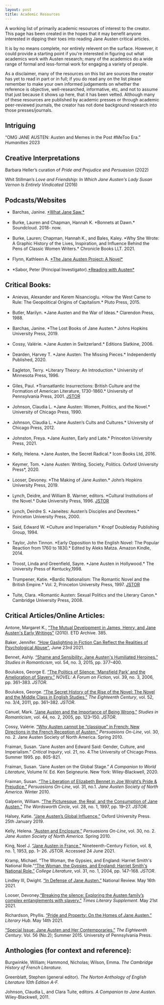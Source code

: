 ```yaml
---
layout: post
title: Academic Resources
---
```


A working list of primarily academic resources of interest to the creator. This page has been created in the hopes that it may benefit anyone interested in dipping their toes into reading Jane Austen critical articles. 

It is by no means complete, nor entirely relevent on the surface. However, it could provide a starting point if you're interested in figuring out what academics work with Austen research; many of the academics do a wide range of formal and less-formal work for engaging a variety of people.

As a disclaimer, many of the resources on this list are sources the creator has yet to read in part or in full; if you do read any on the list please remember to make your own informed judgements on whether the reference is objective, well-researched, informative, etc, and not to assume that just because it shows up here, that it has been vetted. Although many of these resources are published by academic presses or through academic peer-reviewed journals, the creator has not done background research into those presses/journals. 


## Intriguing
“OMG JANE AUSTEN: Austen and Memes in the Post #MeToo Era.” *Humanities* 2023

## Creative Interpretations
Barbara Heller’s curation of *Pride and Prejudice* and *Persuasion* (2022)

Whit Stillman’s *Love and Friendship: In Which Jane Austen's Lady Susan Vernon Is Entirely Vindicated* (2016)

## Podcasts/Websites
<ul>
  <li>Barchas, Janine. <a href="whatjanesaw.org" target="_blank">*What Jane Saw.*</a></li>
  <br>
  <li>Burke, Lauren and Chapman, Hannah K. *Bonnets at Dawn.* Soundcloud. 2018- now.</li>
  <br>
  <li>Burke, Lauren; Chapman, Hannah K., and Bales, Kaley. *Why She Wrote: A Graphic History of the Lives, Inspiration, and Influence Behind the Pens of Classic Women Writers.* Chronicle Books LLT. 2021.</li>
  <br>
  <li>Flynn, Kathleen A. <a href="https://thejaneaustenproject.com/" target="_blank">*The Jane Austen Project: A Novel*</a></li>
  <br>
  <li>*Sabor, Peter (Principal Investigator).<a href="https://www.readingwithausten.com/" target="_blank">*Reading with Austen*</a></li>
</ul>

## Critical Books: 
<ul>
  <li>Anievas, Alexander and Kerem Nisancioglu. *How the West Came to Rule: The Geopolitical 	Origins of Capitalism.* Pluto Press, 2015.</li>
  <br>
  <li>Butler, Marilyn. *Jane Austen and the War of Ideas.* Clarendon Press, 1988.</li>
  <br>
  <li>Barchas, Janine. *The Lost Books of Jane Austen.* Johns Hopkins University Press, 2019.</li>
  <br>
  <li>Cossy, Valérie. *Jane Austen in Switzerland.* Editions Slatkine, 2006.</li>
  </br>
  <li>Dearden, Harvey T. *Jane Austen: The Missing Pieces.* Independently Published, 2020.</li>
  <br>
  <li>Eagleton, Terry. *Literary Theory: An Introduction.* University of Minnesota Press, 1996.</li>
  <br>
  <li>Giles, Paul. *Transatlantic Insurrections: British Culture and the Formation of American Literature, 1730-1860.* University of Pennsylvania Press, 2001. <a href="www.jstor.org/stable/j.ctt3fhtvx" target="_blank">JSTOR</a></li>
  <br>
  <li>Johnson, Claudia L. *Jane Austen: Women, Politics, and the Novel.* University of Chicago Press, 1990.</li>
  <br>
  <li>Johnson, Claudia L. *Jane Austen’s Cults and Cultures.* University of Chicago Press, 2012.</li>
  <br>
  <li>Johnston, Freya. *Jane Austen, Early and Late.* Princeton University Press, 2021.</li>
  <br>
  <li>Kelly, Helena. *Jane Austen, the Secret Radical.* Icon Books Ltd, 2016.</li>
  <br>
  <li>Keymer, Tom. *Jane Austen: Writing, Society, Politics. Oxford University Press*, 2020.</li>
  <br>
  <li>Looser, Devoney. *The Making of Jane Austen.* John’s Hopkins University Press, 2019.</li>
  <br>
  <li>Lynch, Deidre, and William B. Warner, editors. *Cultural Institutions of the Novel.* Duke University Press, 1996. <a href="www.jstor.org/stable/j.ctv11smf2v" target="_blank">JSTOR</a></li>
  <br>
  <li>Lynch, Deirdre S. *Janeites: Austen’s Disciples and Devotees.* Princeton University Press, 2000.</li>
  <br>
  <li>Said, Edward W. *Culture and Imperialism.* Knopf Doubleday Publishing Group, 1994.</li>
  <br>
  <li>Taylor, John Tinnon. *Early Opposition to the English Novel: The Popular Reaction from 1760 to 	1830.* Edited by Aleks Matza. Amazon Kindle, 2014.</li>
  <br>
  <li>Troost, Linda and Greenfield, Sayre. *Jane Austen in Hollywood.* The University Press of Kentucky,1998.</li>
  <br>
  <li>Trumpener, Katie. *Bardic Nationalism: The Romantic Novel and the British Empire.* Vol. 2, Princeton University Press, 1997. <a href="www.jstor.org/stable/j.ctv182jtdd" target="_blank">JSTOR</a></li>
  <br>
  <li>Tuite, Clara. *Romantic Austen: Sexual Politics and the Literary Canon.* Cambridge University Press, 2008.</li>
</ul>

## Critical Articles/Online Articles:
Antone, Margaret K., <a href="https://engagedscholarship.csuohio.edu/etdarchive/385" target="_blank">"The Mutual Development in James, Henry, and Jane Austen's Early Writings"</a> (2010). ETD Archive. 385. 


Baker, Jennifer. <a href="https://lithub.com/how-gaslighting-in-fiction-can-reflect-the-realities-of-psychological-abuse/" target="_blank">“How Gaslighting in Fiction Can Reflect the Realities of Psychological Abuse"</a>, June 23rd 2021.


Bennet, Ashly. <a href="www.jstor.org/stable/43973910" target="_blank">“Shame and Sensibility: Jane Austen's Humiliated Heroines.”</a> *Studies in Romanticism*, vol. 54, no. 3, 2015, pp. 377–400.


Boulukos, George E. <a href="www.jstor.org/stable/40267669" target="_blank">“The Politics of Silence: ‘Mansfield Park’ and the Amelioration of Slavery.”</a> *NOVEL: A Forum on Fiction*, vol. 39, no. 3, 2006, pp. 361–383. *JSTOR*. 


Boulukos, George. <a href="www.jstor.org/stable/41468153" target="_blank">“The Secret History of the Rise of the Novel: The Novel and the Middle Class in English Studies.”</a> *The Eighteenth Century*, vol. 52, no. 3/4, 2011, pp. 361–382. *JSTOR*. 


Canuel, Mark. <a href="www.jstor.org/stable/25601724" target="_blank">“Jane Austen and the Importance of Being Wrong.”</a> *Studies in Romanticism*, vol. 44, no. 2, 2005, pp. 123–150. *JSTOR*.

Cossy, Valérie. <a href="https://jasna.org/persuasions/on-line/vol30no2/cossy.html" target="_blank">“Why Austen cannot be “classique” in French: New Directions in the French Reception of Austen.”</a> *Persuasions On-Line*, vol. 30, no. 2. Jane Austen Society of North America. Spring 2010.

Fraiman, Susan. “Jane Austen and Edward Said: Gender, Culture, and Imperialism.” *Critical Inquiry*, 	vol. 21, no. 4.The University of Chicago Press. Summer 1995. pp. 805-821.


Fraiman, Susan. “Jane Austen on the Global Stage.” *A Companion to World Literature*, Volume 	IV.  Ed. Ken Seigneurie.  New York: Wiley-Blackwell, 2020.


Fraiman, Susan. <a href="http://www.jasna.org/persuasions/on-line/vol31no1/fraiman.html" target="_blank">“The Liberation of Elizabeth Bennet in Joe Wright’s Pride & Prejudice.”</a> *Persuasions On-Line*, vol. 31, no.1. *Jane Austen Society of North America*. Winter 2010. 


Galperin, William. <a href="www.jstor.org/stable/24042518" target="_blank">“The Picturesque, the Real, and the Consumption of Jane Austen.”</a> *The Wordsworth Circle*, vol. 28, no. 1, 1997, pp. 19–27. *JSTOR*.


Halsey, Katie. <a href="https://doi.org/10.1093/acrefore/9780190201098.013.279" target="_blank">“Jane Austen’s Global Influence.”</a> Oxford University Press. 25th January 2019. 	


Kelly, Helena. <a href="http://www.jasna.org/persuasions/on-line/vol30no2/kelly.html" target="_blank">“Austen and Enclosure.”</a> *Persuasions On-Line*, vol. 30, no. 2. *Jane Austen Society of North America*. Spring 2010. 


King, Noel J. <a href="https://www.jstor.org/stable/3044273" target="_blank">“Jane Austen in France.”</a> Nineteenth-Century Fiction, vol. 8, no. 1, 1953, pp. 1– 26. JSTOR. Accessed 24 June 2021.

Kramp, Michael. “The Woman, the Gypsies, and England: Harriet Smith's National 	Role.”<a href="www.jstor.org/stable/25115177" target="_blank">“The Woman, the Gypsies, and England: Harriet Smith's National 	Role.”</a> *College Literature*, vol. 31, no. 1, 2004, pp. 147–168. *JSTOR*.   


Lindley III, Dwight. <a href="https://www.nationalreview.com/2021/05/in-defense-of-jane-austen/" target="_blank">“In Defense of Jane Austen.”</a> National Review. May 16th 2021.

Looser, Devoney.<a href="https://www.the-tls.co.uk/articles/jane-austen-family-slavery-essay-devoney-looser/" target="_blank">“Breaking the silence: Exploring the Austen family’s complex entanglements with slavery.”</a> *Times Literary Supplement*. May 21st 2021.  


Richardson, Phyllis. <a href="https://lithub.com/pride-and-property-on-the-homes-of-jane-austen/" target="_blank">“Pride and Property: On the Homes of Jane Austen.”</a> *Literary Hub*. May 14th 2021. 


<a href="https://www.jstor.org/stable/i24573246?refreqid=excelsior%3A329868569d1a3c0c15f8370aefa707d3" target="_blank">“Special Issue: Jane Austen and Her Contemporaries.”</a> *The Eighteenth Century*. Vol. 56 (No.2); Summer 2015. University of Pennsylvania Press. 


## Anthologies (for context and reference): 
Burgwinkle, William; Hammond, Nicholas; Wilson, Emma. *The Cambridge History of French Literature.*

Greenblatt, Stephen (general editor). *The Norton Anthology of English Literature 10th Edition A-F.* 

Johnson, Claudia L, and Clara Tuite, editors. *A Companion to Jane Austen.* Wiley-Blackwell, 2011.
